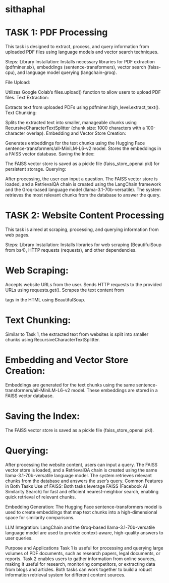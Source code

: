 # sithaphal

# TASK 1: PDF Processing
This task is designed to extract, process, and query information from uploaded PDF files using language models and vector search techniques.

Steps:
Library Installation: Installs necessary libraries for PDF extraction (pdfminer.six), embeddings (sentence-transformers), vector search (faiss-cpu), and language model querying (langchain-groq).

File Upload:

Utilizes Google Colab’s files.upload() function to allow users to upload PDF files.
Text Extraction:

Extracts text from uploaded PDFs using pdfminer.high_level.extract_text().
Text Chunking:

Splits the extracted text into smaller, manageable chunks using RecursiveCharacterTextSplitter (chunk size: 1000 characters with a 100-character overlap).
Embedding and Vector Store Creation:

Generates embeddings for the text chunks using the Hugging Face sentence-transformers/all-MiniLM-L6-v2 model.
Stores the embeddings in a FAISS vector database.
Saving the Index:

The FAISS vector store is saved as a pickle file (faiss_store_openai.pkl) for persistent storage.
Querying:

After processing, the user can input a question.
The FAISS vector store is loaded, and a RetrievalQA chain is created using the LangChain framework and the Groq-based language model (llama-3.1-70b-versatile).
The system retrieves the most relevant chunks from the database to answer the query.

# TASK 2: Website Content Processing
This task is aimed at scraping, processing, and querying information from web pages.

Steps:
Library Installation: Installs libraries for web scraping (BeautifulSoup from bs4), HTTP requests (requests), and other dependencies.

 # Web Scraping:

Accepts website URLs from the user.
Sends HTTP requests to the provided URLs using requests.get().
Scrapes the text content from <p> tags in the HTML using BeautifulSoup.
 # Text Chunking:

Similar to Task 1, the extracted text from websites is split into smaller chunks using RecursiveCharacterTextSplitter.
 # Embedding and Vector Store Creation:

Embeddings are generated for the text chunks using the same sentence-transformers/all-MiniLM-L6-v2 model.
These embeddings are stored in a FAISS vector database.
 # Saving the Index:

The FAISS vector store is saved as a pickle file (faiss_store_openai.pkl).
 # Querying:

After processing the website content, users can input a query.
The FAISS vector store is loaded, and a RetrievalQA chain is created using the same llama-3.1-70b-versatile language model.
The system retrieves relevant chunks from the database and answers the user’s query.
Common Features in Both Tasks
Use of FAISS: Both tasks leverage FAISS (Facebook AI Similarity Search) for fast and efficient nearest-neighbor search, enabling quick retrieval of relevant chunks.

Embedding Generation: The Hugging Face sentence-transformers model is used to create embeddings that map text chunks into a high-dimensional space for similarity comparisons.

LLM Integration: LangChain and the Groq-based llama-3.1-70b-versatile language model are used to provide context-aware, high-quality answers to user queries.

Purpose and Applications
Task 1 is useful for processing and querying large volumes of PDF documents, such as research papers, legal documents, or reports.
Task 2 enables users to gather information from online sources, making it useful for research, monitoring competitors, or extracting data from blogs and articles.
Both tasks can work together to build a robust information retrieval system for different content sources.
